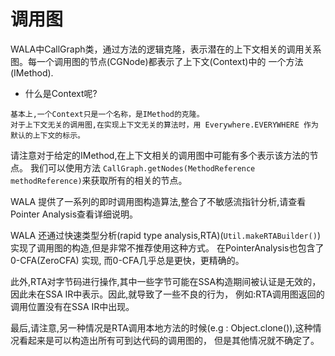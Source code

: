 # 调用图
WALA中CallGraph类，通过方法的逻辑克隆，表示潜在的上下文相关的调用关系图。每一个调用图的节点(CGNode)都表示了上下文(Context)中的
一个方法(IMethod).
- 什么是Context呢?  
```
基本上,一个Context只是一个名称，是IMethod的克隆。
对于上下文无关的调用图,在实现上下文无关的算法时，用 Everywhere.EVERYWHERE 作为默认的上下文的标示。
```
请注意对于给定的IMethod,在上下文相关的调用图中可能有多个表示该方法的节点。 我们可以使用方法 
`CallGraph.getNodes(MethodReference methodReference)`来获取所有的相关的节点。

WALA 提供了一系列的即时调用图构造算法,整合了不敏感流指针分析,请查看Pointer Analysis查看详细说明。  

WALA 还通过快速类型分析(rapid type analysis,RTA)(`Util.makeRTABuilder()`)实现了调用图的构造,但是非常不推荐使用这种方式。
在PointerAnalysis也包含了0-CFA(ZeroCFA) 实现, 而0-CFA几乎总是更快，更精确的。  

此外,RTA对字节码进行操作,其中一些字节可能在SSA构造期间被认证是无效的，因此未在SSA IR中表示。因此,就导致了一些不良的行为，
例如:RTA调用图返回的调用位置没有在SSA IR中出现。  

最后,请注意,另一种情况是RTA调用本地方法的时候(e.g : Object.clone()),这种情况看起来是可以构造出所有可到达代码的调用图的，
但是其他情况就不确定了。